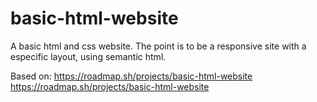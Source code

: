 # basic-html-website

A basic html and css website. The point is to be a responsive site with a especific layout, using semantic html.

Based on:
https://roadmap.sh/projects/basic-html-website
https://roadmap.sh/projects/basic-html-website
